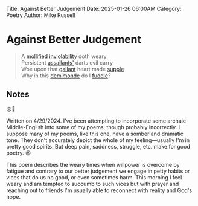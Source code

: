 Title: Against Better Judgement
Date: 2025-01-26 06:00AM
Category: Poetry
Author: Mike Russell
# Against Better Judgement

> A [mollified](https://www.merriam-webster.com/dictionary/mollified) [inviolability](https://www.merriam-webster.com/dictionary/inviolability) doth weary<br>
Persistent [assailants'](https://www.merriam-webster.com/dictionary/assailants) darts evil carry<br>
Woe upon that [gallant](https://www.merriam-webster.com/dictionary/gallant) heart made [supple](https://www.merriam-webster.com/dictionary/supple)<br>
Why in this [demimonde](https://www.merriam-webster.com/dictionary/demimonde) do I [fuddle](https://www.merriam-webster.com/dictionary/fuddle)?

## Notes

😩🖤

Written on 4/29/2024. I've been attempting to incorporate some archaic Middle-English into some of my poems, though probably incorrectly. I suppose many of my poems, like this one, have a somber and dramatic tone. They don't accurately depict the whole of my feeling—usually I'm in pretty good spirits. But deep pain, saddness, struggle, etc. make for good poetry. 😉

This poem describes the weary times when willpower is overcome by fatigue and contrary to our better judgement we engage in petty habits or vices that do us no good, or even sometimes harm. This morning I feel weary and am tempted to succumb to such vices but with prayer and reaching out to friends I'm usually able to reconnect with reality and God's hope.
